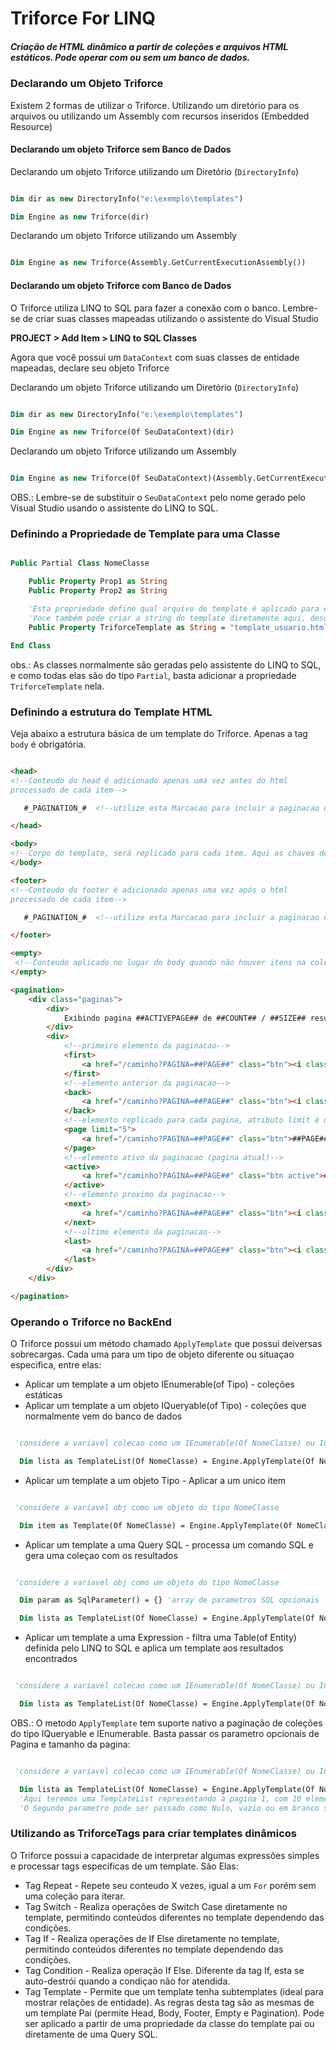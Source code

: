 ﻿ # Triforce For LINQ


##### Criação de HTML dinâmico a partir de coleções e arquivos HTML estáticos. Pode operar com ou sem um banco de dados. 


### Declarando um Objeto Triforce

Existem 2 formas de utilizar o Triforce. Utilizando um diretório para os arquivos
ou utilizando um Assembly com recursos inseridos (Embedded Resource)

#### Declarando um objeto Triforce sem Banco de Dados

Declarando um objeto Triforce utilizando um Diretório (`DirectoryInfo`)
```vb

Dim dir as new DirectoryInfo("e:\exemplo\templates")

Dim Engine as new Triforce(dir)

```


Declarando um objeto Triforce utilizando um Assembly  
```vb 

Dim Engine as new Triforce(Assembly.GetCurrentExecutionAssembly())

```


#### Declarando um objeto Triforce com Banco de Dados

O Triforce utiliza LINQ to SQL para fazer a conexão com o banco. Lembre-se de criar suas classes mapeadas utilizando o assistente do Visual Studio

**PROJECT > Add Item > LINQ to SQL Classes**

Agora que você possui um `DataContext` com suas classes de entidade mapeadas, declare seu objeto Triforce


Declarando um objeto Triforce utilizando um Diretório (`DirectoryInfo`)
```vb

Dim dir as new DirectoryInfo("e:\exemplo\templates")

Dim Engine as new Triforce(Of SeuDataContext)(dir)

```


Declarando um objeto Triforce utilizando um Assembly
```vb 

Dim Engine as new Triforce(Of SeuDataContext)(Assembly.GetCurrentExecutionAssembly())

```

OBS.: Lembre-se de substituir o `SeuDataContext` pelo nome gerado pelo Visual Studio usando o assistente do LINQ to SQL.

### Definindo a Propriedade de Template para uma Classe

```vb

Public Partial Class NomeClasse

    Public Property Prop1 as String
    Public Property Prop2 as String

    'Esta propriedade define qual arquivo de template é aplicado para esta classe.
    'Voce também pode criar a string do template diretamente aqui, desde que ela contenha no minimo 1 tag ou até mesmo criar um XmlNode ou HtmlDocument (da própria Innerlibs)
    Public Property TriforceTemplate as String = "template_usuario.html"

End Class


```

obs.: As classes normalmente são geradas pelo assistente do LINQ to SQL, e como todas elas são do tipo `Partial`, basta adicionar a propriedade `TriforceTemplate` nela.



 ### Definindo a estrutura do Template HTML

Veja abaixo a estrutura básica de um template do Triforce. Apenas a tag `body` é obrigatória.


```html

<head> 
<!--Conteudo do head é adicionado apenas uma vez antes do html
processado de cada item-->

   #_PAGINATION_#  <!--utilize esta Marcacao para incluir a paginacao no html do Head ou Footer-->

</head>

<body>
<!--Corpo do template, será replicado para cada item. Aqui as chaves de substituiçao são aplicadas.-->
</body>

<footer> 
<!--Conteudo do footer é adicionado apenas uma vez após o html
processado de cada item-->

   #_PAGINATION_#  <!--utilize esta Marcacao para incluir a paginacao no html do Head ou Footer-->

</footer>

<empty>
 <!--Conteudo aplicado no lugar do body quando não houver itens na coleção-->
</empty>

<pagination>
    <div class="paginas">
        <div>
            Exibindo pagina ##ACTIVEPAGE## de ##COUNT## / ##SIZE## resultados de ##TOTAL##
        </div>
        <div>
            <!--primeiro elemento da paginacao-->
            <first>
                <a href="/caminho?PAGINA=##PAGE##" class="btn"><i class="fa fa-arrow-left"></i><i class="fa fa-arrow-left"></i></a>
            </first>
            <!--elemento anterior da paginacao-->
            <back>
                <a href="/caminho?PAGINA=##PAGE##" class="btn"><i class="fa fa-arrow-left"></i></a>
            </back>
            <!--elemento replicado para cada pagina, atributo limit é o numero de paginas visiveis na paginacao-->
            <page limit="5">
                <a href="/caminho?PAGINA=##PAGE##" class="btn">##PAGE##</a>
            </page>
            <!--elemento ativo da paginacao (pagina atual)-->
            <active>
                <a href="/caminho?PAGINA=##PAGE##" class="btn active">##PAGE##</a>
            </active>
            <!--elemento proximo da paginacao-->
            <next>
                <a href="/caminho?PAGINA=##PAGE##" class="btn"><i class="fa fa-arrow-right"></i></a>
            </next>
            <!--ultimo elemento da paginacao-->
            <last>
                <a href="/caminho?PAGINA=##PAGE##" class="btn"><i class="fa fa-arrow-right"></i><i class="fa fa-arrow-right"></i></a>
            </last>
        </div>
    </div>

</pagination>

```


### Operando o Triforce no BackEnd

O Triforce possui um método chamado `ApplyTemplate` que possui deiversas sobrecargas.
Cada uma para um tipo de objeto diferente ou situaçao especifica, entre elas:



 - Aplicar um template a um objeto IEnumerable(of Tipo) - coleções estáticas
 - Aplicar um template a um objeto IQueryable(of Tipo) - coleções que normalmente vem do banco de dados

```vb

 'considere a variavel colecao como um IEnumerable(Of NomeClasse) ou IQueryable(Of NomeClasse)  

  Dim lista as TemplateList(Of NomeClasse) = Engine.ApplyTemplate(Of NomeClasse)(colecao)

```


 - Aplicar um template a um objeto Tipo - Aplicar a um unico item
 
```vb

 'considere a variavel obj como um objeto do tipo NomeClasse 

  Dim item as Template(Of NomeClasse) = Engine.ApplyTemplate(Of NomeClasse)(obj)

```

 - Aplicar um template a uma Query SQL - processa um comando SQL e gera uma coleçao com os resultados

```vb

 'considere a variavel obj como um objeto do tipo NomeClasse 

  Dim param as SqlParameter() = {} 'array de parametros SQL opcionais

  Dim lista as TemplateList(Of NomeClasse) = Engine.ApplyTemplate(Of NomeClasse)("SELECT * FROM TabelaNomeClasse",param)

```

 - Aplicar um template a uma Expression - filtra uma Table(of Entity) definida pelo LINQ to SQL e aplica um template aos resultados encontrados
```vb

 'considere a variavel colecao como um IEnumerable(Of NomeClasse) ou IQueryable(Of NomeClasse)  

  Dim lista as TemplateList(Of NomeClasse) = Engine.ApplyTemplate(Of NomeClasse)(Function(x) x.Prop1 IsNot Nothing)

```


OBS.: O metodo `ApplyTemplate` tem suporte nativo a paginação de coleções do tipo IQueryable e IEnumerable. Basta passar os parametro opcionais de Pagina e tamanho da pagina:

```vb

 'considere a variavel colecao como um IEnumerable(Of NomeClasse) ou IQueryable(Of NomeClasse)  

  Dim lista as TemplateList(Of NomeClasse) = Engine.ApplyTemplate(Of NomeClasse)(colecao,"nome_template.html",1,10)
  'Aqui teremos uma TemplateList representando a pagina 1, com 10 elementos.
  'O Segundo parametro pode ser passado como Nulo, vazio ou em branco se o template estiver definido na propriedade TriforceTemplate da classe NomeClasse.

```


### Utilizando as TriforceTags para criar templates dinâmicos

O Triforce possui a capacidade de interpretar algumas expressões simples e processar tags específicas de um template. São Elas:

- Tag Repeat - Repete seu conteudo X vezes, igual a um `For` porém sem uma coleção para iterar.
- Tag Switch - Realiza operações de Switch Case diretamente no template,  permitindo conteúdos diferentes no template dependendo das condições.
- Tag If - Realiza operações de If Else diretamente no template, permitindo conteúdos diferentes no template dependendo das condições.
- Tag Condition - Realiza operação If Else. Diferente da tag If, esta se auto-destrói quando a condiçao não for atendida.
- Tag Template - Permite que um template tenha subtemplates (ideal para mostrar relações de entidade). As regras desta tag são as mesmas de um template Pai (permite Head, Body, Footer, Empty e Pagination). Pode ser aplicado a partir de uma propriedade da classe do template pai ou diretamente de uma Query SQL.